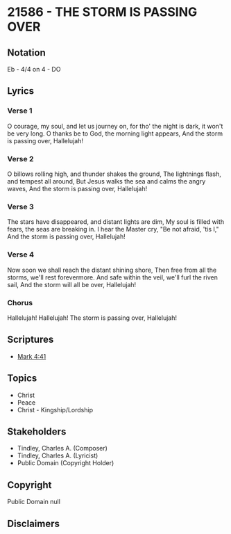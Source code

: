 # 21586 - THE STORM IS PASSING OVER

## Notation

Eb - 4/4 on 4 - DO

## Lyrics

### Verse 1

O courage, my soul, and let us journey on, for tho' the night is dark, it won't be very long. O thanks be to God, the morning light appears, And the storm is passing over, Hallelujah!





### Verse 2

O billows rolling high, and thunder shakes the ground, The lightnings flash, and tempest all around, But Jesus walks the sea and calms the angry waves, And the storm is passing over, Hallelujah!

### Verse 3

The stars have disappeared, and distant lights are dim, My soul is filled with fears, the seas are breaking in. I hear the Master cry, "Be not afraid, 'tis I," And the storm is passing over, Hallelujah!

### Verse 4

Now soon we shall reach the distant shining shore, Then free from all the storms, we'll rest forevermore. And safe within the veil, we'll furl the riven sail, And the storm will all be over, Hallelujah!

### Chorus

Hallelujah! Hallelujah! The storm is passing over, Hallelujah!


## Scriptures

- [Mark 4:41](https://www.biblegateway.com/passage/?search=Mark%204%3A41)

## Topics

- Christ
- Peace
- Christ - Kingship/Lordship

## Stakeholders

- Tindley, Charles A. (Composer)
- Tindley, Charles A. (Lyricist)
- Public Domain (Copyright Holder)

## Copyright

Public Domain
null

## Disclaimers


